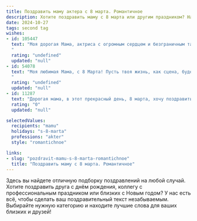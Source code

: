```yaml
---
title: Поздравить маму актера с 8 марта. Романтичное
description: Хотите поздравить маму с 8 марта или другим праздником? Наш ИИ создаст незабываемое поздравление, а вы обязательно выделитесь среди других.  
date: 2024-10-27
tags: second tag
wishes:
- id: 105447
  text: "Моя дорогая Мама, актриса с огромным сердцем и безграничным талантом! В этот прекрасный весенний день, 8 Марта, я хочу выразить тебе всю свою любовь и восхищение. Твоя игра на сцене жизни — это шедевр, полный нежности, силы и ярких эмоций.  Пусть каждый твой день будет полон света, радости и аплодисментов судьбы.  С праздником, моя любимая!
  "
  rating: "undefined"
  updated: "null"
- id: 54078
  text: "Моя любимая Мама, с 8 Марта! Пусть твоя жизнь, как сцена, будет полна ярких красок, а каждый день – новой ролью, где ты блистаешь своей неповторимой красотой и талантом. Желаю тебе  радостных оваций  в твоей личной жизни и  неиссякаемого вдохновения для новых  ролей –  ролей  Матери, Женщины,  Любимой.
  "
  rating: "undefined"
  updated: "null"
- id: 11287
  text: "Дорогая мама, в этот прекрасный день, 8 марта, хочу поздравить тебя с Международным женским днем! Ты не только мама, но и настоящая актриса, которая каждый день играет главные роли в нашей жизни. Твоя любовь, забота и поддержка делают нашу семью по-настоящему счастливой. Пусть твои дни будут наполнены радостью, здоровьем и творческими успехами. Ты - моя вечная муза и источник вдохновения. С любовью и благодарностью, твой ребенок."
  rating: "0"
  updated: "null"

selectedValues:
  recipients: "mamu"
  holidays: "s-8-marta"
  professions: "akter"
  style: "romantichnoe"

links:
- slug: "pozdravit-mamu-s-8-marta-romantichnoe"
  title: "Поздравить маму с 8 марта. Романтичное"
---
```


Здесь вы найдете отличную подборку поздравлений на любой случай. 
Хотите поздравить друга с днём рождения, коллегу с профессиональным праздником или близких с Новым годом? У нас есть всё, чтобы сделать ваш поздравительный текст незабываемым. Выбирайте нужную категорию и находите лучшие слова для ваших близких и друзей!
